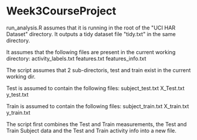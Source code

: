 Week3CourseProject
==================
run_analysis.R assumes that it is running in the root of the "UCI HAR Dataset" directory.
It outputs a tidy dataset file "tidy.txt" in the same directory.

It assumes that the following files are present in the current working directory:
activity_labels.txt
features.txt
features_info.txt

The script assumes that 2 sub-directoris, test and train exist in the current working dir.

Test is assumed to contain the following files:
subject_test.txt
X_Test.txt
y_test.txt

Train is assumed to contain the following files:
subject_train.txt
X_train.txt
y_train.txt

The script first combines the Test and Train measurements, the Test and Train Subject data and the Test and Train activity info into a new file.

